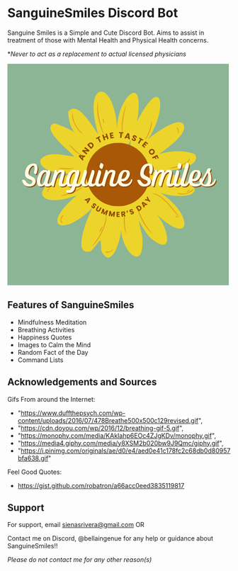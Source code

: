 
# SanguineSmiles Discord Bot

Sanguine Smiles is a Simple and Cute Discord Bot. Aims to assist in treatment of those with Mental Health and Physical Health concerns.

**Never to act as a replacement to actual licensed physicians*

![Logo](https://github.com/BellaIngenue/SanguineSmiles/blob/master/Logo.png)


## Features of SanguineSmiles

- Mindfulness Meditation
- Breathing Activities
- Happiness Quotes
- Images to Calm the Mind
- Random Fact of the Day
- Command Lists



## Acknowledgements and Sources

Gifs From around the Internet:
- "https://www.duffthepsych.com/wp-content/uploads/2016/07/478Breathe500x500c129revised.gif",
- "https://cdn.doyou.com/wp/2016/12/breathing-gif-5.gif",
- "https://monophy.com/media/KAkIahp6EOc4ZJgKDv/monophy.gif",
- "https://media4.giphy.com/media/y8XSM2b020bw9J9Qmc/giphy.gif",
- "https://i.pinimg.com/originals/ae/d0/e4/aed0e41c178fc2c68db0d80957bfa638.gif"

Feel Good Quotes:
- https://gist.github.com/robatron/a66acc0eed3835119817




## Support

For support, email sienasrivera@gmail.com OR

Contact me on Discord, @bellaingenue for any help or guidance about SanguineSmiles!!

*Please do not contact me for any other reason(s)*

